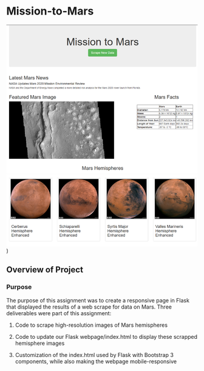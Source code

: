 # Mission-to-Mars
![Webpage](https://github.com/Nveatch/Mission-to-Mars/blob/main/Resources/page.png))

## Overview of Project

### Purpose
The purpose of this assignment was to create a responsive page in Flask that displayed the results of a web scrape for data on Mars. Three deliverables were part of this assignment:

1. Code to scrape high-resolution images of Mars hemispheres

2. Code to update our Flask webpage/index.html to display these scrapped hemisphere images

3. Customization of the index.html used by Flask with Bootstrap 3 components, while also making the webpage mobile-responsive
